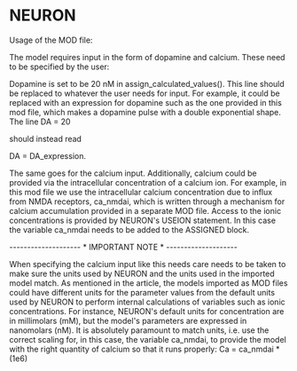 NEURON
======

Usage of the MOD file:

The model requires input in the form of dopamine and calcium. These need to be specified by the user:

Dopamine is set to be 20 nM in assign_calculated_values(). This line should be replaced to whatever the user needs for input. For example, it could be replaced with an expression for dopamine such as the one provided in this mod file, which makes a dopamine pulse with a double exponential shape. The line
DA = 20

should instead read

DA = DA_expression.

The same goes for the calcium input. Additionally, calcium could be provided via the intracellular concentration of a calcium ion. For example, in this mod file we use the intracellular calcium concentration due to influx from NMDA receptors, ca_nmdai, which is written through a mechanism for calcium accumulation provided in a separate MOD file. Access to the ionic concentrations is provided by NEURON's USEION statement. In this case the variable ca_nmdai needs to be added to the ASSIGNED block. 

-------------------- * IMPORTANT NOTE * -------------------- 

When specifying the calcium input like this needs care needs to be taken to make sure the units used by NEURON and the units used in the imported model match. As mentioned in the article, the models imported as MOD files could have different units for the parameter values from the default units used by NEURON to perform internal calculations of variables such as ionic concentrations. For instance, NEURON's default units for concentration are in millimolars (mM), but the model's parameters are expressed in nanomolars (nM). It is absolutely paramount to match units, i.e. use the correct scaling for, in this case, the variable ca_nmdai, to provide the model with the right quantity of calcium so that it runs properly:
Ca = ca_nmdai * (1e6)